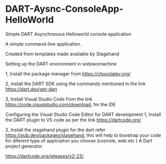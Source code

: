 # DART-Aysnc-ConsoleApp-HelloWorld
Simple DART Asynchronous Helloworld console application


A simple command-line application.

Created from templates made available by Stagehand 

Setting up the DART environment in widowsmachine


1, Install the package manager from https://chocolatey.org/

2, install the DART SDK using the commands mentioned in the link https://dart.dev/get-dart

3, Install Visual Studio Code from the link https://code.visualstudio.com/download, for the IDE

Configuring the Visual Studio Code Editor for DART development
1, Install the DART plugin to VS code as per the link https://dartcode.org/

2, Install the stagehand plugin for the dart refer https://pub.dev/packages/stagehand, this will help to boostrap your code for diferent type of applciaiton you choose (cosnole, web etc ) A Dart project generator

https://dartcode.org/releases/v2-23/
